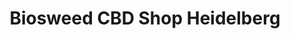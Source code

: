 ---
title: "Biosweed CBD Shop Heidelberg"
url: /heidelberg/biosweed-cbd-shop-heidelberg/
shop: Lebensmittel
---